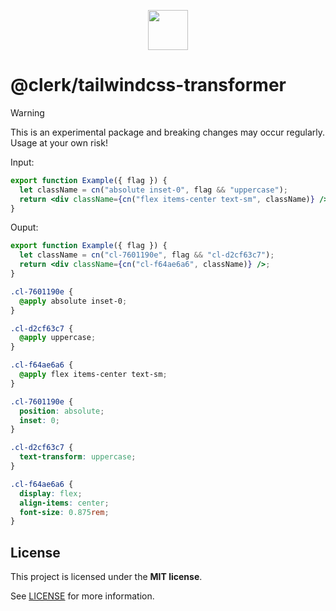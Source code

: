 <p align="center">
  <a href="https://clerk.com?utm_source=github&utm_medium=clerk_tailwindcss_transformer" target="_blank" rel="noopener noreferrer">
    <picture>
      <source media="(prefers-color-scheme: dark)" srcset="https://images.clerk.com/static/logo-dark-mode-400x400.png">
      <img src="https://images.clerk.com/static/logo-light-mode-400x400.png" height="64">
    </picture>
  </a>
  <br />
</p>

# @clerk/tailwindcss-transformer

> [!WARNING]  
> This is an experimental package and breaking changes may occur regularly. Usage at your own risk!

Input:

```jsx
export function Example({ flag }) {
  let className = cn("absolute inset-0", flag && "uppercase");
  return <div className={cn("flex items-center text-sm", className)} />;
}
```

Ouput:

```jsx
export function Example({ flag }) {
  let className = cn("cl-7601190e", flag && "cl-d2cf63c7");
  return <div className={cn("cl-f64ae6a6", className)} />;
}
```

```css
.cl-7601190e {
  @apply absolute inset-0;
}

.cl-d2cf63c7 {
  @apply uppercase;
}

.cl-f64ae6a6 {
  @apply flex items-center text-sm;
}
```

```css
.cl-7601190e {
  position: absolute;
  inset: 0;
}

.cl-d2cf63c7 {
  text-transform: uppercase;
}

.cl-f64ae6a6 {
  display: flex;
  align-items: center;
  font-size: 0.875rem;
}
```

## License

This project is licensed under the **MIT license**.

See [LICENSE](https://github.com/clerk/javascript/blob/main/packages/tailwindcss-transformer/LICENSE) for more information.
